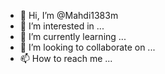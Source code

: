 - 👋 Hi, I’m @Mahdi1383m
- 👀 I’m interested in ...
- 🌱 I’m currently learning ...
- 💞️ I’m looking to collaborate on ...
- 📫 How to reach me ...

<!---
Mahdi1383m/Mahdi1383m is a ✨ special ✨ repository because its `README.md` (this file) appears on your GitHub profile.
You can click the Preview link to take a look at your changes.
--->
